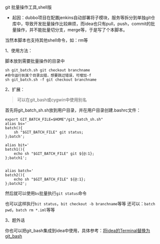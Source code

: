 
git 批量操作工具,shell版

- 起因：dubbo项目在配置jenkins自动部署将子模块，服务等拆分到单独git仓库中，导致开发批量操作比较麻烦，而idea也只有pull，push，commit的批量操作，并不能批量切分支，merge等，于是写了个本脚本。

当然本脚本也支持其他shell命令，如：rm等

1、使用方法：

脚本放到需要批量操作的目录中

```
sh git_batch.sh git checkout branchname
#命令运行到某个目录出错，想要跳过错误，可增加-f
sh git_batch.sh -f git checkout branchname
````

2、扩展：
> 可以在git_bash或cygwin中使用别名

首先将git_batch_sh.sh放到用户目录，并在用户目录创建.bashrc文件：
```
export GIT_BATCH_FILE=$HOME"/git_batch_sh.sh"
alias bs='
batch(){
	sh "$GIT_BATCH_FILE" git status;
};batch';

alias bit='
batch1(){
	echo sh "$GIT_BATCH_FILE" git ${@:1};
};batch1';


alias batch='
batch2(){
	echo sh "$GIT_BATCH_FILE" ${@:1};
};batch2';

```
然后就可以使用`bs`批量执行`git status`命令

也可以这样执行`bit status`，`bit checkout -b branchname`等等
还可以：`batch pwd`，`batch rm *.iml`等等

3、题外话

你也可以把git_bash集成到idea中使用，具体参考：[将idea的Terminal替换为git_bash](http://hupubao.win/article/detail?id=469084492376571904)
